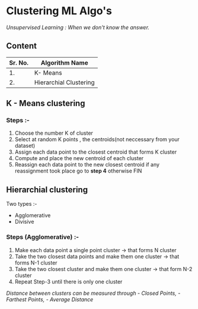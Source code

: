 # Clustering ML Algo's

_Unsupervised Learning : When we don't know the answer._

## Content

|**Sr. No.**| **Algorithm Name**|
|---|---|
|1.| K- Means |
|2.| Hierarchial Clustering |


## K - Means clustering

### Steps :-
1. Choose the number K of cluster
2. Select at random K points , the centroids(not neccessary from your dataset)
3. Assign each data point to the closest centroid that forms K cluster
4. Compute and place the new centroid of each cluster
5. Reassign each data point to the new closest centroid if any reassignment took place go to **step 4** otherwise FIN 

## Hierarchial clustering

Two types :-
- Agglomerative
- Divisive
  
### Steps (Agglomerative) :-
1. Make each data point a single point cluster -> that forms N cluster
2. Take the two closest data points and make them one cluster -> that forms N-1 cluster
3. Take the two closest cluster and make them one cluster -> that form N-2 cluster
4. Repeat Step-3 until there is only one cluster

_Distance between clusters can be measured through - Closed Points, - Farthest Points, - Average Distance_


  